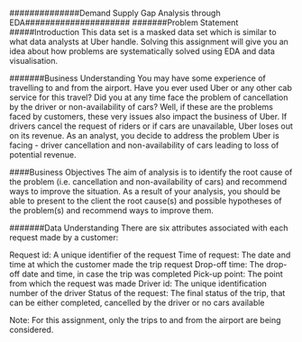 ##############Demand Supply Gap Analysis through EDA#####################
#######Problem Statement
#####Introduction
This data set is a masked data set which is similar to what data analysts at Uber handle. 
Solving this assignment will give you an idea about how problems are systematically solved using EDA and data visualisation. 

 

#######Business Understanding
You may have some experience of travelling to and from the airport. Have you ever used Uber or any other cab service for this travel? 
Did you at any time face the problem of cancellation by the driver or non-availability of cars?
Well, if these are the problems faced by customers, these very issues also impact the business of Uber. 
If drivers cancel the request of riders or if cars are unavailable, Uber loses out on its revenue. 
As an analyst, you decide to address the problem Uber is facing - driver cancellation and non-availability of cars leading to loss of potential revenue. 


####Business Objectives
The aim of analysis is to identify the root cause of the problem (i.e. cancellation and non-availability of cars) and 
recommend ways to improve the situation. As a result of your analysis, you should be able to present to the client the root cause(s) 
and possible hypotheses of the problem(s) and recommend ways to improve them. 



#######Data Understanding
There are six attributes associated with each request made by a customer:

Request id: A unique identifier of the request
Time of request: The date and time at which the customer made the trip request
Drop-off time: The drop-off date and time, in case the trip was completed 
Pick-up point: The point from which the request was made
Driver id: The unique identification number of the driver
Status of the request: The final status of the trip, that can be either completed, cancelled by the driver or no cars available
 

Note: For this assignment, only the trips to and from the airport are being considered.

